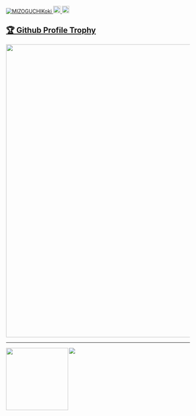 <p align="left">
  <a href="https://github.com/MIZOGUCHIKoki/MIZOGUCHIKoki/">
    <img src="https://komarev.com/ghpvc/?username=MIZOGUCHIKoki" alt="MIZOGUCHIKoki" />
  </a>
  <a href="http://twitter.com/k_mizomizo">
    <img height="20" src="https://img.shields.io/twitter/follow/k_mizomizo?label=Twitter&logo=twitter&style=flat" />
  </a>
  <a href="https://github.com/MIZOGUCHIKoki">
    <img height="20" src="https://img.shields.io/github/followers/MIZOGUCHIKoki?label=follow&logo=github&style=flat" />
  </a>
</p>

<a href="https://github.com/MIZOGUCHIKoki/github-profile-trophy"><h2>🏆 Github Profile Trophy</h2></a>
<a href="https://github.com/MIZOGUCHIKoki/github-profile-trophy">
  <img width=800 src="https://github-profile-trophy.vercel.app/?username=MIZOGUCHIKoki&column=8&theme=gruvbox&no-frame=true"/>
</a>


---

<div>
  <img height="170" align="left" src="https://github-readme-stats.vercel.app/api?username=MIZOGUCHIKoki&count_private=true&include_all_commits=true" />
  <img src="https://github-readme-stats.vercel.app/api/top-langs/?username=MIZOGUCHIKoki&layout=compact" />
</div>
